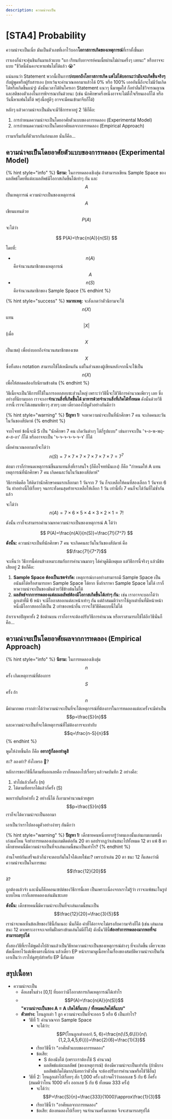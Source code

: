 ```yaml
---
description: ความน่าจะเป็น
---
```


# \[STA4\] Probability

ความน่าจะเป็นเนี่ย มันเป็นตัวเลขที่เอาไว้บอก**โอกาสการเกิดของเหตุการณ์**ที่เราตั้งขึ้นมา

เราเองก็น่าจะคุ้นชินกันมาแล้วแบบ "แก เรียนกับอาจารย์คนเนี้ยผ่านไม่ผ่านครึ่งๆ เลยนะ" หรืออาจจะแบบ "ชีวิตนี้ฉันคงจะหาแฟนไม่ได้แล้ว 😭"

แน่นอนว่า Statement พวกนี้เป็นการ**บ่งบอกถึงโอกาสการเกิด แต่ไม่ได้บอกนะว่ามันจะเกิดขึ้นจริงๆ** กับผู้พูดหรือผู้รับสารเอง \(ยกเว้นจะคำนวณออกมาแล้วได้ 0% หรือ 100% เอออันนี้ถึงจะไม่มีวันเกิดได้หรือเกิดขึ้นแน่ๆ\) ดังนั้นเวลาได้ยินใครเอา Statement แนวๆ นี้มาพูดใส่ ก็อย่าลืมใช้วิจารณญาณและสติของตัวเองในการพิจารณากันด้วยนะ \(เช่น นักศึกษาครึ่งหนึ่งอาจจะไม่ตั้งใจเรียนเองก็ได้ หรือ วันนี้หาแฟนไม่ได้ พรุ่งนี้อยู่ดีๆ อาจจะมีคนเข้ามาจีบก็ได้\)

หลักๆ แล้วความน่าจะเป็นมันจะมีวิธีการหาอยู่ 2 วิธีก็คือ:

1. การกำหนดความน่าจะเป็นโดยอาศัยตัวแบบของการทดลอง \(Experimental Model\)
2. การกำหนดความน่าจะเป็นโดยอาศัยผลจากการทดลอง \(Empirical Approach\)

เรามาเริ่มกันที่ตัวแรกกันก่อนเลย นั่นก็คือ…

## ความน่าจะเป็นโดยอาศัยตัวแบบของการทดลอง \(Experimental Model\)

{% hint style="info" %}
**นิยาม:** ในการทดลองเชิงสุ่ม ถ้าสามารถเขียน Sample Space ของผลลัพธ์โดยที่แต่ละผลลัพธ์มีโอกาสเกิดขึ้นได้เท่าๆ กัน และ $$A$$ เป็นเหตุการณ์ ความน่าจะเป็นของเหตุการณ์ $$A$$ เขียนแทนด้วย $$P(A)$$ จะได้ว่า

$$
P(A)=\frac{n(A)}{n(S)}
$$

โดยที่:

* $$n(A)$$ คือจำนวนสมาชิกของเหตุการณ์ $$A$$
* $$n(S)$$ คือจำนวนสมาชิกของ Sample Space
{% endhint %}

{% hint style="success" %}
**หมายเหตุ:** จะสังเกตว่าตัวนิยามจะใช้ $$n(X)$$ แทน $$|X|$$ \(เมื่อ $$X$$ เป็นเซต\) เพื่อบ่งบอกถึงจำนวนสมาชิกของเซต $$X$$ ซึ่งทั้งสอง notation สามารถใช้ได้เหมือนกัน แต่ในส่วนของผู้เขียนหลังจากนี้จะใช้เป็น $$n(X)$$ เพื่อให้สอดคล้องกับนิยามข้างต้น
{% endhint %}

วิธีเนี้ยจะเป็นวิธีการที่ใช้ในการออกสอบซะส่วนใหญ่ เพราะว่าวิธีนี้จะใช้วิธีการคำนวณเพียวๆ เลย ซึ่งอย่างที่นิยามบอก เราจะเอา**จำนวนสิ่งที่เกิดขึ้นได้ มาหารด้วยจำนวนสิ่งที่เกิดได้ทั้งหมด** ดังนั้นด้วยวิธีการนี้ เราจะได้เลขมาเพียวๆ สวยๆ เลย เดี๋ยวลองไปดูตัวอย่างกันดีกว่า

{% hint style="warning" %}
**ปัญหา 1:** จงหาความน่าจะเป็นที่นักศึกษา 7 คน จะเกิดคนละวันในวันของสัปดาห์
{% endhint %}

จากโจทย์ ข้อนี้จะมี S เป็น "นักศึกษา 7 คน เกิดวันต่างๆ ได้กี่รูปแบบ" เช่นอาจจะเป็น 'จ-อ-พ-พฤ-ศ-ส-อา' ก็ได้ หรืออาจจะเป็น 'จ-จ-จ-จ-จ-จ-จ' ก็ได้

เมื่อคำนวณออกมาก็จะได้ว่า $$n(S)=7\times7\times7\times7\times7\times7\times7=7^7$$

ต่อมา เราก็กำหนดเหตุการณ์ขึ้นมาแทนสิ่งที่เราสนใจ \(ก็คือโจทย์นั่นเอง\) ก็คือ "กำหนดให้ A แทนเหตุการณ์ที่นักศึกษา 7 คน เกิดคนละวันในวันของสัปดาห์"

วิธีการคิดคือ ให้คิดว่านักศึกษาคนแรกเลือกมา 1 วันจาก 7 วัน ก็จะเหลือให้คนที่สองเลือก 1 วันจาก 6 วัน ทำอย่างนี้ไปเรื่อยๆ จนกระทั่งคนสุดท้ายจะเหลือให้เลือก 1 วัน เท่านี้ทั้ง 7 คนก็จะได้วันที่ไม่ซ้ำกันแล้ว

จะได้ว่า $$n(A)=7\times6\times5\times4\times3\times2\times1=7!$$

ดังนั้น เราก็จะสามารถคำนวณหาความน่าจะเป็นของเหตุการณ์ A ได้ว่า

$$
P(A)=\frac{n(A)}{n(S)}=\frac{7!}{7^7}
$$

**ดังนั้น:** ความน่าจะเป็นที่นักศึกษา 7 คน จะเกิดคนละวันในวันของสัปดาห์ คือ $$\frac{7!}{7^7}$$

จะเห็นว่า วิธีการนี้ค่อนข้างเหมาะสมกับการคำนวณมากๆ ได้ค่าดูดีมีเหตุผล แต่วิธีการนี้จริงๆ แล้วมีข้อเสียอยู่ 2 ข้อก็คือ:

1. **Sample Space ต้องเป็นเซตจำกัด:** เหตุการณ์บางอย่างสามารถมี Sample Space เป็นอนันต์ได้หรือสามารถหา Sample Space ได้ยาก ซึ่งถ้าเราหา Sample Space ไม่ได้ เราก็หาความน่าจะเป็นของมันด้วยวิธีข้างต้นไม่ได้
2. **ผลลัพธ์จากการทดลองแต่ละผลลัพธ์ต้องมีโอกาสเกิดขึ้นได้เท่าๆ กัน:** เช่น เราอาจจะบอกได้ว่าลูกเต๋าที่มี 6 หน้า จะมีโอกาสออกแต่ละหน้าเท่าๆ กัน แต่ถ้าสมมติว่าเราใช้ลูกเต๋าบิ่นที่มีหน้าหน้าหนึ่งมีโอกาสออกได้เป็น 2 เท่าของหน้าอื่น เราจะใช้วิธีคิดแบบนี้ไม่ได้

ถ้าเราเจอปัญหาทั้ง 2 ข้อด้านบน เราก็อาจจะต้องปรับวิธีการคำนวณ หรือเราสามารถใช้ได้อีกวิธีนั่นก็คือ…

## ความน่าจะเป็นโดยอาศัยผลจากการทดลอง \(Empirical Approach\)

{% hint style="info" %}
**นิยาม:** ในการทดลองเชิงสุ่ม $$n$$ ครั้ง เกิดเหตุการณ์ที่ต้องการ $$S$$ ครั้ง ถ้า $$n$$ มีค่ามากพอ เรากล่าวได้ว่าความน่าจะเป็นที่จะได้เหตุการณ์ที่ต้องการในการทดลองแต่ละครั้งจะมีค่าเป็น $$p=\frac{S}{n}$$ และความน่าจะเป็นที่จะได้เหตุการณ์ที่ไม่ต้องการจะเท่ากับ $$q=\frac{n-S}{n}$$
{% endhint %}

พูดให้ง่ายขึ้นอีก ก็คือ **อยากรู้ก็ลองทำดูสิ**

ฮะ? ลองทำ? ยังไงหรอ 🤨?

หลักการของวิธีนี้ก็ตามที่บอกเลยคือ เราก็ทดลองไปเรื่อยๆ แล้วจดบันทึก 2 อย่างคือ:

1. ทำไปแล้วกี่ครั้ง \(n\)
2. ได้ตามที่อยากได้แล้วกี่ครั้ง \(S\)

พอเราบันทึกค่าทั้ง 2 อย่างนี้ได้ ก็เอามาคำนวณด้วยสูตร $$p=\frac{S}{n}$$ เราก็จะได้ความน่าจะเป็นออกมา

เอาเป็นว่าเราไปลองดูตัวอย่างง่ายๆ กันดีกว่า

{% hint style="warning" %}
**ปัญหา 1:** เด็กชายคนหนึ่งอยากรู้ว่าตนเองนั้นเล่นเกมเกมหนึ่งเก่งแค่ไหน จึงทำการทดลองเล่นเกมติดต่อกัน 20 ตา ผลปรากฏว่าเล่นชนะไปทั้งหมด 12 ตา แพ้ 8 ตา เด็กชายคนนี้มีความน่าจะเป็นที่จะเล่นเกมนี้ชนะเป็นเท่าไร?
{% endhint %}

อ่านโจทย์กันเสร็จแล้วก็น่าจะตอบกันในใจได้เลยใช่มะ? เพราะถ้าเล่น 20 ตา ชนะ 12 ก็แสดงว่ามีความน่าจะเป็นในการชนะ $$\frac{12}{20}$$ สิ?

ถูกต้องแล้วจ้า และนั่นก็คือคอนเซปต์ของวิธีการนี้เลย เป็นเพราะเนื่องจากเราไม่รู้ว่า เราจะแพ้ชนะในรูปแบบไหน เราก็เลยทดลองเล่นมันซะเลย

**ดังนั้น:** เด็กชายคนนี้มีความน่าจะเป็นที่จะเล่นเกมนี้ชนะเป็น $$\frac{12}{20}=\frac{3}{5}$$

เราน่าจะพอเห็นข้อเสียของวิธีนี้กันเนอะ นั่นก็คือ ค่าที่ได้อาจจะไม่ตรงกับความจริงก็ได้ \(เช่น เล่นเกมชนะ 12 ตาเพราะอาจจะเจอทีมฝั่งตรงข้ามเล่นไม่ดีก็ได้\) ดังนั้นวิธีนี้**ต้องทำการทดลองมากพอที่จะสามารถสรุปได้**

ทั้งสองวิธีที่เราได้พูดถึงไปล้วนแล้วเป็นวิธีหาความน่าจะเป็นของเหตุการณ์ต่างๆ ที่จะเกิดขึ้น เดี๋ยวจะขอตัดเนื้อหาไว้แต่เพียงตรงนี้ก่อน แล้วเดี๋ยว EP หน้าเรามาดูเนื้อหาในเรื่องของสมบัติความน่าจะเป็นกัน  เอาเป็นว่า เราไปดูสรุปสำหรับ EP นี้กันเลย

## สรุปเนื้อหา

* ความน่าจะเป็น
  * คือเลขในช่วง \[0,1\] ที่บอกว่ามีโอกาสการเกิดเหตุการณ์ได้เท่าไร
  * $$P(A)=\frac{n(A)}{n(S)}$$ **"ความน่าจะเป็นของ A = A เกิดได้กี่แบบ / ทั้งหมดเกิดได้กี่แบบ"**
  * **ตัวอย่าง:** โยนลูกเต๋า 1 ลูก ความน่าจะเป็นที่จะออก 5 หรือ 6 เป็นเท่าไร?
    * วิธีที่ 1: คำนวณจาก Sample Space
      * จะได้ว่า: $$P(โยนลูกเต๋าออก\ 5, 6)=\frac{n(\{5,6\})}{n(\{1,2,3,4,5,6\})}=\frac{2}{6}=\frac{1}{3}$$
      * เรียกวิธีนี้ว่า "อาศัยตัวแบบของการทดลอง"
      * ข้อเสีย:
        * S ต้องนับได้ \(เพราะเราต้องใช้ S คำนวณ\)
        * ผลลัพธ์แต่ละผลลัพธ์ \(ของเหตุการณ์\) ต้องมีความน่าจะเป็นเท่ากัน \(ถ้ามีบางผลลัพธ์เกิดได้มาก/น้อยกว่าตัวอื่น จะต้องปรับการคำนวณหรือใช้วิธีอื่น\)
    * วิธีที่ 2: โยนลูกเต๋าไปเรื่อยๆ สัก 1,000 ครั้ง แล้วจดไว้ว่าออกเลข 5 กับ 6 กี่ครั้ง \(สมมติว่าโยน 1000 ครั้ง ออกเลข 5 กับ 6 ทั้งหมด 333 ครั้ง\)
      * จะได้ว่า: $$P=\frac{S}{n}=\frac{333}{1000}\approx\frac{1}{3}$$
      * เรียกวิธีนี้ว่า "อาศัยผลจากการทดลอง"
      * ข้อเสีย: ต้องทดลองไปเรื่อยๆ จนจำนวนครั้งมากพอ จึงจะสามารถสรุปได้

